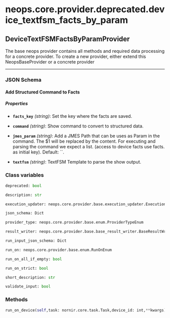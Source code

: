# neops.core.provider.deprecated.device_textfsm_facts_by_param
## DeviceTextFSMFactsByParamProvider
The base neops provider contains all methods and required data processing for a concrete provider.
To create a new provider, either extend this NeopsBaseProvider or a concrete provider

----------
### JSON Schema
#### Add Structured Command to Facts


##### Properties


- **`facts_key`** *(string)*: Set the key where the facts are saved.

- **`command`** *(string)*: Show command to convert to structured data.

- **`jmes_param`** *(string)*: Add a JMES Path that can be uses as Param in the command.
                The $1 will be replaced by the content.
                For executing and parsing the command we expect a list.
                (access to device facts use facts. as initial key). Default: ``.

- **`textfsm`** *(string)*: TextFSM Template to parse the show output.

### Class variables
```python
deprecated: bool
```
```python
description: str
```
```python
execution_updater: neops.core.provider.base.execution_updater.ExecutionUpdater
```
```python
json_schema: Dict
```
```python
provider_type: neops.core.provider.base.enum.ProviderTypeEnum
```
```python
result_writer: neops.core.provider.base.base_result_writer.BaseResultWriter
```
```python
run_input_json_schema: Dict
```
```python
run_on: neops.core.provider.base.enum.RunOnEnum
```
```python
run_on_all_if_empty: bool
```
```python
run_on_strict: bool
```
```python
short_description: str
```
```python
validate_input: bool
```
### Methods
```python
run_on_device(self,task: nornir.core.task.Task,device_id: int,**kwargs) -> Any
```